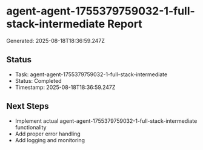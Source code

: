# agent-agent-1755379759032-1-full-stack-intermediate Report

Generated: 2025-08-18T18:36:59.247Z

## Status
- Task: agent-agent-1755379759032-1-full-stack-intermediate
- Status: Completed
- Timestamp: 2025-08-18T18:36:59.247Z

## Next Steps
- Implement actual agent-agent-1755379759032-1-full-stack-intermediate functionality
- Add proper error handling
- Add logging and monitoring
